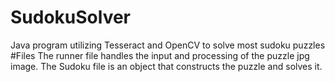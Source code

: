 # SudokuSolver
Java program utilizing Tesseract and OpenCV to solve most sudoku puzzles
#Files
The runner file handles the input and processing of the puzzle jpg image.
The Sudoku file is an object that constructs the puzzle and solves it.
